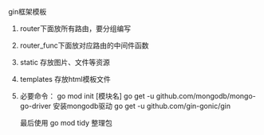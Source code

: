 gin框架模板
1. router下面放所有路由，要分组编写

2. router_func下面放对应路由的中间件函数

3. static 存放图片、文件等资源

4. templates 存放html模板文件

5. 必要命令：
   go mod init [模块名] 
   go get -u github.com/mongodb/mongo-go-driver   安装mongodb驱动
   go get -u github.com/gin-gonic/gin

   最后使用 go mod tidy 整理包
